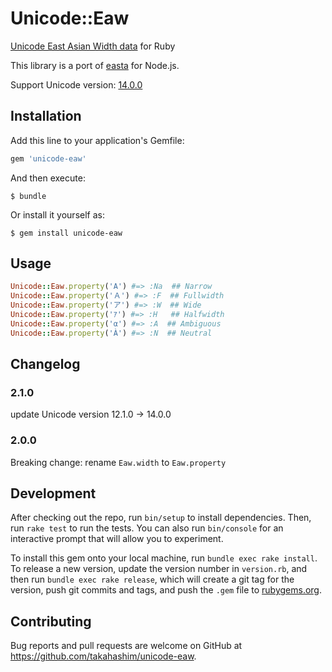 # Unicode::Eaw

[Unicode East Asian Width data](https://www.unicode.org/reports/tr11/) for Ruby

This library is a port of [easta](https://github.com/teppeis/easta) for Node.js.

Support Unicode version: [14.0.0](https://www.unicode.org/Public/14.0.0/ucd/EastAsianWidth-14.0.0d2.txt)


## Installation

Add this line to your application's Gemfile:

```ruby
gem 'unicode-eaw'
```

And then execute:

    $ bundle

Or install it yourself as:

    $ gem install unicode-eaw

## Usage

```ruby
Unicode::Eaw.property('A') #=> :Na  ## Narrow
Unicode::Eaw.property('Ａ') #=> :F  ## Fullwidth
Unicode::Eaw.property('ア') #=> :W  ## Wide
Unicode::Eaw.property('ｱ') #=> :H   ## Halfwidth
Unicode::Eaw.property('α') #=> :A  ## Ambiguous
Unicode::Eaw.property('À') #=> :N  ## Neutral
```

## Changelog

### 2.1.0

update Unicode version 12.1.0 -> 14.0.0

### 2.0.0

Breaking change: rename `Eaw.width` to `Eaw.property`

## Development

After checking out the repo, run `bin/setup` to install dependencies. Then, run `rake test` to run the tests. You can also run `bin/console` for an interactive prompt that will allow you to experiment.

To install this gem onto your local machine, run `bundle exec rake install`. To release a new version, update the version number in `version.rb`, and then run `bundle exec rake release`, which will create a git tag for the version, push git commits and tags, and push the `.gem` file to [rubygems.org](https://rubygems.org).

## Contributing

Bug reports and pull requests are welcome on GitHub at https://github.com/takahashim/unicode-eaw.
